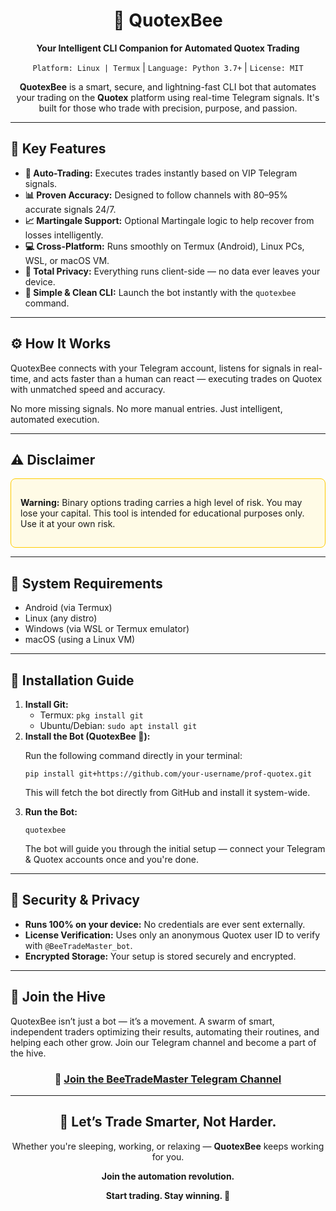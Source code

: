 <div align="center">
  <h1>🐝 QuotexBee</h1>
  <p><strong>Your Intelligent CLI Companion for Automated Quotex Trading</strong></p>
  <p>
    <code>Platform: Linux | Termux</code> |
    <code>Language: Python 3.7+</code> |
    <code>License: MIT</code>
  </p>
</div>

<p align="center">
  <strong>QuotexBee</strong> is a smart, secure, and lightning-fast CLI bot that automates your trading on the <strong>Quotex</strong> platform using real-time Telegram signals. It's built for those who trade with precision, purpose, and passion.
</p>

<hr>

<h2>🔑 Key Features</h2>

<ul>
  <li><strong>🤖 Auto-Trading:</strong> Executes trades instantly based on VIP Telegram signals.</li>
  <li><strong>📊 Proven Accuracy:</strong> Designed to follow channels with 80–95% accurate signals 24/7.</li>
  <li><strong>📈 Martingale Support:</strong> Optional Martingale logic to help recover from losses intelligently.</li>
  <li><strong>💻 Cross-Platform:</strong> Runs smoothly on Termux (Android), Linux PCs, WSL, or macOS VM.</li>
  <li><strong>🔐 Total Privacy:</strong> Everything runs client-side — no data ever leaves your device.</li>
  <li><strong>🐚 Simple & Clean CLI:</strong> Launch the bot instantly with the <code>quotexbee</code> command.</li>
</ul>

<hr>

<h2>⚙️ How It Works</h2>

<p>
  QuotexBee connects with your Telegram account, listens for signals in real-time, and acts faster than a human can react — executing trades on Quotex with unmatched speed and accuracy.
</p>

<p>
  No more missing signals. No more manual entries. Just intelligent, automated execution.
</p>

<hr>

<h2>⚠️ Disclaimer</h2>

<div style="border: 1px solid #ffcc00; background-color: #fffbe6; padding: 15px; border-radius: 8px;">
  <p>
    <strong>Warning:</strong> Binary options trading carries a high level of risk. You may lose your capital. This tool is intended for educational purposes only. Use it at your own risk.
  </p>
</div>

<hr>

<h2>🧰 System Requirements</h2>
<ul>
  <li>Android (via Termux)</li>
  <li>Linux (any distro)</li>
  <li>Windows (via WSL or Termux emulator)</li>
  <li>macOS (using a Linux VM)</li>
</ul>

<hr>

<h2>🚀 Installation Guide</h2>

<ol>
  <li><strong>Install Git:</strong>  
    <ul>
      <li>Termux: <code>pkg install git</code></li>
      <li>Ubuntu/Debian: <code>sudo apt install git</code></li>
    </ul>
  </li>

  <li><strong>Install the Bot (QuotexBee 🐝):</strong>  
    <p>Run the following command directly in your terminal:</p>
    <pre><code>pip install git+https://github.com/your-username/prof-quotex.git</code></pre>
    <p>This will fetch the bot directly from GitHub and install it system-wide.</p>
  </li>

  <li><strong>Run the Bot:</strong>  
    <pre><code>quotexbee</code></pre>
    <p>The bot will guide you through the initial setup — connect your Telegram & Quotex accounts once and you're done.</p>
  </li>
</ol>

<hr>

<h2>🔐 Security & Privacy</h2>
<ul>
  <li><strong>Runs 100% on your device:</strong> No credentials are ever sent externally.</li>
  <li><strong>License Verification:</strong> Uses only an anonymous Quotex user ID to verify with <code>@BeeTradeMaster_bot</code>.</li>
  <li><strong>Encrypted Storage:</strong> Your setup is stored securely and encrypted.</li>
</ul>

<hr>

<h2>💬 Join the Hive</h2>

<p>
  QuotexBee isn’t just a bot — it’s a movement. A swarm of smart, independent traders optimizing their results, automating their routines, and helping each other grow. Join our Telegram channel and become a part of the hive.
</p>

<div align="center">
  <h3>🐝 <a href="https://t.me/BeeTradeMaster" target="_blank">Join the BeeTradeMaster Telegram Channel</a></h3>
</div>

<hr>

<div align="center">
  <h2>🚀 Let’s Trade Smarter, Not Harder.</h2>
  <p>Whether you're sleeping, working, or relaxing — <strong>QuotexBee</strong> keeps working for you.</p>
  <p><strong>Join the automation revolution.</strong></p>
  <p><strong>Start trading. Stay winning. 🐝</strong></p>
</div>

